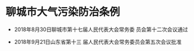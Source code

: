 # 聊城市大气污染防治条例

- 2018年8月30日聊城市第十七届人民代表大会常务委
  员会第十二次会议通过

- 2018年9月21日山东省第十三
  届人民代表大会常务委员会第五次会议批准

<!-- INFO END -->
